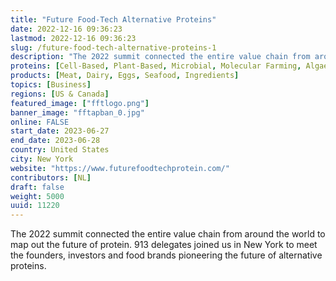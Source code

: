 ```yaml
---
title: "Future Food-Tech Alternative Proteins"
date: 2022-12-16 09:36:23
lastmod: 2022-12-16 09:36:23
slug: /future-food-tech-alternative-proteins-1
description: "The 2022 summit connected the entire value chain from around the world to map out the future of protein. 913 delegates joined us in New York to meet the founders, investors and food brands pioneering the future of alternative proteins. "
proteins: [Cell-Based, Plant-Based, Microbial, Molecular Farming, Algae, Fungi]
products: [Meat, Dairy, Eggs, Seafood, Ingredients]
topics: [Business]
regions: [US & Canada]
featured_image: ["fftlogo.png"]
banner_image: "fftapban_0.jpg"
online: FALSE
start_date: 2023-06-27
end_date: 2023-06-28
country: United States
city: New York
website: "https://www.futurefoodtechprotein.com/"
contributors: [NL]
draft: false
weight: 5000
uuid: 11220
---
```

<p>The 2022 summit connected the entire value chain from around the world to map out the future of protein. 913 delegates joined us in New York to meet the founders, investors and food brands pioneering the future of alternative proteins. </p>
